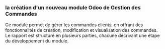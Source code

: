 ### la création d'un nouveau module Odoo de Gestion des Commandes
Ce module permet de gérer les commandes clients, en offrant des fonctionnalités de création, modification et visualisation des commandes. Le rapport est structuré en plusieurs parties, chacune décrivant une étape du développement du module.


